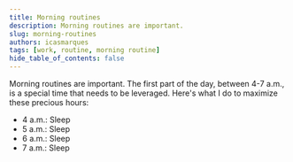 ```yaml
---
title: Morning routines
description: Morning routines are important.
slug: morning-routines
authors: icasmarques
tags: [work, routine, morning routine]
hide_table_of_contents: false
---
```


Morning routines are important. The first part of the day, between 4-7 a.m., is a special time that needs to be leveraged. Here's what I do to maximize these precious hours:

- 4 a.m.: Sleep
- 5 a.m.: Sleep
- 6 a.m.: Sleep
- 7 a.m.: Sleep

